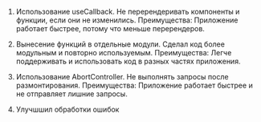1) Использование useCallback.
Не перерендеривать компоненты и функции, если они не изменились.
Преимущества: Приложение работает быстрее, потому что меньше перерендеров.

2) Вынесение функций в отдельные модули.
Сделал код более модульным и повторно используемым.
Преимущества: Легче поддерживать и использовать код в разных частях приложения.

3) Использование AbortController.
 Не выполнять запросы после размонтирования.
Преимущества: Приложение работает быстрее и не отправляет лишние запросы.

4) Улучшшил обработки ошибок


